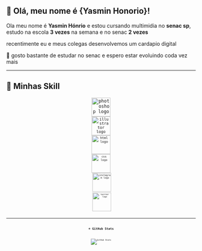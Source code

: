 ## 💜 Olá, meu nome é {Yasmin Honorio}!

Ola meu nome é <b>Yasmin Hónrio</b> e estou cursando multimidia no <b>senac sp</b>, estudo na escola <b>3 vezes</b> na semana e no senac <b>2 vezes</b> 

recentimente eu e meus colegas desenvolvemos um cardapio digital 

💬 gosto bastante de estudar no senac e espero estar evoluindo coda vez mais

---

## 🚀 Minhas Skill
<div align="center" style="display: inline_block">
<code><img src="https://skillicons.dev/icons?i=photoshop" height="50" alt="photoshop logo" />
<code><img src="https://skillicons.dev/icons?i=illustrator" height="50" alt="illustrator logo" />
<code><img src="https://skillicons.dev/icons?i=html" height="50" alt="html logo" />
<code><img src="https://skillicons.dev/icons?i=css" height="50" alt="css logo" />
 <code><img src="https://skillicons.dev/icons?i=instagram" height="50" alt="instagram logo" />
 <code><img src="https://skillicons.dev/icons?i=twitter" height="50" alt="twitter logo" />
<div align="center" style="display: inline_block">


---

## ⭐ GitHub Stats

![GitHub Stats](https://github-readme-stats.vercel.app/api?username=yasminhonorio&show_icons=true&theme=nightowl)</code>